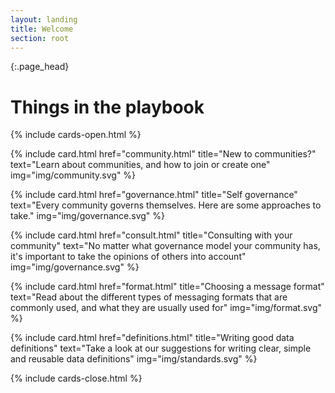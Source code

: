 ```yaml
---
layout: landing
title: Welcome
section: root
---
```


{:.page_head}
# Things in the playbook

{% include cards-open.html %}

{% include card.html href="community.html" title="New to communities?" text="Learn about communities, and how to join or create one" img="img\/community.svg" %}

{% include card.html href="governance.html" title="Self governance" text="Every community governs themselves. Here are some approaches to take." img="img/governance.svg" %}

{% include card.html href="consult.html" title="Consulting with your community" text="No matter what governance model your community has, it's important to take the opinions of others into account" img="img/governance.svg" %}

{% include card.html href="format.html" title="Choosing a message format" text="Read about the different types of messaging formats that are commonly used, and what they are usually used for" img="img/format.svg" %}

{% include card.html href="definitions.html" title="Writing good data definitions" text="Take a look at our suggestions for writing clear, simple and reusable data definitions" img="img/standards.svg" %}


{% include cards-close.html %}
